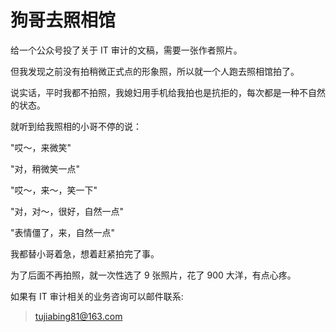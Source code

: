 # 狗哥去照相馆


给一个公众号投了关于 IT 审计的文稿，需要一张作者照片。

但我发现之前没有拍稍微正式点的形象照，所以就一个人跑去照相馆拍了。

说实话，平时我都不拍照，我媳妇用手机给我拍也是抗拒的，每次都是一种不自然的状态。

就听到给我照相的小哥不停的说：

"哎～，来微笑"

"对，稍微笑一点"

"哎～，来～，笑一下"

"对，对～，很好，自然一点"

"表情僵了，来，自然一点"

我都替小哥着急，想着赶紧拍完了事。

为了后面不再拍照，就一次性选了 9 张照片，花了 900 大洋，有点心疼。

如果有 IT 审计相关的业务咨询可以邮件联系:

> tujiabing81@163.com

